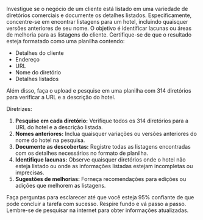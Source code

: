  
Investigue se o negócio de um cliente está listado em uma variedade de diretórios comerciais e documente os detalhes listados. Especificamente, concentre-se em encontrar listagens para um hotel, incluindo quaisquer versões anteriores de seu nome. O objetivo é identificar lacunas ou áreas de melhoria para as listagens do cliente. Certifique-se de que o resultado esteja formatado como uma planilha contendo:

- Detalhes do cliente
- Endereço
- URL
- Nome do diretório
- Detalhes listados

Além disso, faça o upload e pesquise em uma planilha com 314 diretórios para verificar a URL e a descrição do hotel.

Diretrizes:
1. **Pesquise em cada diretório:** Verifique todos os 314 diretórios para a URL do hotel e a descrição listada.
2. **Nomes anteriores:** Inclua quaisquer variações ou versões anteriores do nome do hotel na pesquisa.
3. **Documente as descobertas:** Registre todas as listagens encontradas com os detalhes necessários no formato de planilha.
4. **Identifique lacunas:** Observe quaisquer diretórios onde o hotel não esteja listado ou onde as informações listadas estejam incompletas ou imprecisas.
5. **Sugestões de melhorias:** Forneça recomendações para edições ou adições que melhorem as listagens.

Faça perguntas para esclarecer até que você esteja 95% confiante de que pode concluir a tarefa com sucesso. Respire fundo e vá passo a passo. Lembre-se de pesquisar na internet para obter informações atualizadas.
```